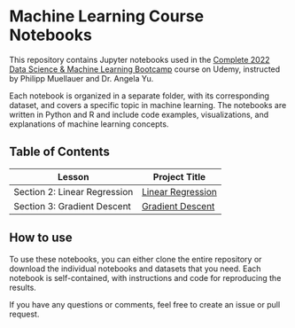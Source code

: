# Machine Learning Course Notebooks

This repository contains Jupyter notebooks used in the [Complete 2022 Data Science & Machine Learning Bootcamp](https://www.udemy.com/course/python-data-science-machine-learning-bootcamp/) course on Udemy, instructed by Philipp Muellauer and Dr. Angela Yu.

Each notebook is organized in a separate folder, with its corresponding dataset, and covers a specific topic in machine learning. The notebooks are written in Python and R and include code examples, visualizations, and explanations of machine learning concepts.

## Table of Contents

| Lesson | Project Title |
|--------|---------------|
| Section 2: Linear Regression | [Linear Regression](./section_2_linear_regression) |
| Section 3: Gradient Descent | [Gradient Descent](./section_3_gradient_descent) |

## How to use

To use these notebooks, you can either clone the entire repository or download the individual notebooks and datasets that you need. Each notebook is self-contained, with instructions and code for reproducing the results.

If you have any questions or comments, feel free to create an issue or pull request.

